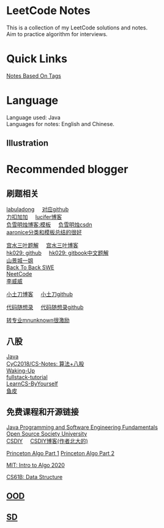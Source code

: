 # LeetCode Notes

This is a collection of my LeetCode solutions and notes.   
Aim to practice algorithm for interviews.   

# Quick Links
[Notes Based On Tags](NotesBasedOnTags)


# Language
Language used: Java   
Languages for notes: English and Chinese.  


## Illustration

# Recommended blogger

## 刷题相关

[labuladong](https://labuladong.github.io/algo/) &nbsp; &nbsp; [对应github](https://github.com/labuladong/fucking-algorithm)    
[力扣加加](https://leetcode-solution-leetcode-pp.gitbook.io/leetcode-solution/thinkings) &nbsp; &nbsp;  [lucifer博客](https://lucifer.ren/blog/categories/)   
[负雪明烛博客:模板](https://fuxuemingzhu.cn/leetcode/)  &nbsp; &nbsp;    [负雪明烛csdn](https://fuxuemingzhu.blog.csdn.net/)   
[aaronice分类和模板总结的很好](https://aaronice.gitbook.io/lintcode/)   

[宫水三叶题解](https://github.com/SharingSource/LogicStack-LeetCode/wiki)  &nbsp; &nbsp; [宫水三叶博客](https://sharingsource.github.io/tags/)   
[hk029: github](https://github.com/hk029)  &nbsp; &nbsp; [hk029: gitbook中文题解](https://hk029.gitbooks.io/leetbook/content/topic_include.html)   
[山景城一姐](https://www.youtube.com/channel/UCmU1_xj6hR08AMvj6J6hERg)   
[Back To Back SWE](https://www.youtube.com/channel/UCmJz2DV1a3yfgrR7GqRtUUA)    
[NeetCode](https://www.youtube.com/c/neetcode)    
[李威威](https://liweiwei1419.gitee.io/leetcode-algo/categories/)   

[小土刀博客](https://wdxtub.com/interview/14520609088903.html)  &nbsp; &nbsp;  [小土刀github](https://github.com/wdxtub) 


[代码随想录](https://www.programmercarl.com/) &nbsp; &nbsp; [代码随想录github](https://www.programmercarl.com/)    

[转专业mnunknown很激励](https://mnunknown.gitbook.io/algorithm-notes/)   

## 八股

[Java](https://snailclimb.gitee.io/javaguide/#/)   
[CyC2018/CS-Notes: 算法+八股](https://github.com/CyC2018/CS-Notes)    
[Waking-Up](https://github.com/wolverinn/Waking-Up)   
[fullstack-tutorial](https://github.com/frank-lam/fullstack-tutorial)   
[LearnCS-ByYourself](https://github.com/itwanger/LearnCS-ByYourself)   
[鱼皮](https://github.com/liyupi/free-programming-resources)  




## 免费课程和开源链接
[Java Programming and Software Engineering Fundamentals](https://www.coursera.org/specializations/java-programming)   
[Open Source Society University](https://github.com/ossu)   
[CSDIY](https://github.com/PKUFlyingPig/cs-self-learning)   &nbsp; &nbsp;  [CSDIY博客(作者北大的)](https://csdiy.wiki/)


[Princeton Algo Part 1](https://www.coursera.org/learn/algorithms-part1) [Princeton Algo Part 2](https://www.coursera.org/learn/algorithms-part2)    

[MIT: Intro to Algo 2020](https://ocw.mit.edu/courses/6-006-introduction-to-algorithms-spring-2020/)


[CS61B: Data Structure](https://fa22.datastructur.es/)   



## [OOD](/Interview/OOD%20%26%20SD/README.md)

## [SD](/Interview/OOD%20%26%20SD/README.md)





 